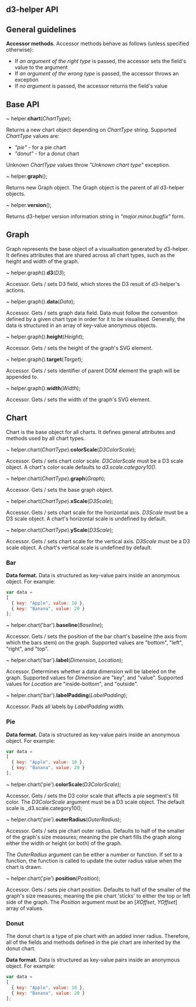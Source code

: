 d3-helper API
-------------

## General guidelines

**Accessor methods.** Accessor methods behave as follows (unless specified otherwise):

* If _an argument of the right type_ is passed, the accessor sets the field's value to the argument
* If _an argument of the wrong type_ is passed, the accessor throws an exception
* If _no argument_ is passed, the accessor returns the field's value

## Base API

~ helper.**chart**(_ChartType_);

Returns a new chart object depending on _ChartType_ string. Supported _ChartType_ values are:

* _"pie"_ - for a pie chart
* _"donut"_ - for a donut chart

Unknown _ChartType_ values throw _"Unknown chart type"_ exception.

~ helper.**graph**();

Returns new Graph object. The Graph object is the parent of all d3-helper objects.

~ helper.**version**();

Returns d3-helper version information string in _"major.minor.bugfix"_ form.

## Graph

Graph represents the base object of a visualisation generated by d3-helper. It defines attributes that are shared across all chart types, such as the height and width of the graph.

~ helper.graph().**d3**(_D3_);

Accessor. Gets / sets D3 field, which stores the D3 result of d3-helper's actions.

~ helper.graph().**data**(_Data_);

Accessor. Gets / sets graph data field. Data must follow the convention defined by a given chart type in order for it to be visualised. Generally, the data is structured in an array of key-value anonymous objects.

~ helper.graph().**height**(_Height_);

Accessor. Gets / sets the height of the graph's SVG element.

~ helper.graph().**target**(_Target_);

Accessor. Gets / sets identifier of parent DOM element the graph will be appended to.

~ helper.graph().**width**(_Width_);

Accessor. Gets / sets the width of the graph's SVG element.

## Chart

Chart is the base object for all charts. It defines general attributes and methods used by all chart types.

~ helper.chart(_ChartType_).**colorScale**(_D3ColorScale_);

Accessor. Gets / sets chart color scale. _D3ColorScale_ must be a D3 scale object. A chart's color scale defaults to _d3.scale.category10()_.

~ helper.chart(_ChartType_).**graph**(_Graph_);

Accessor. Gets / sets the base graph object.

~ helper.chart(_ChartType_).**xScale**(_D3Scale_);

Accessor. Gets / sets chart scale for the horizontal axis. _D3Scale_ must be a D3 scale object. A chart's horizontal scale is undefined by default.

~ helper.chart(_ChartType_).**yScale**(_D3Scale_);

Accessor. Gets / sets chart scale for the vertical axis. _D3Scale_ must be a D3 scale object. A chart's vertical scale is undefined by default.

### Bar

**Data format.** Data is structured as key-value pairs inside an anonymous object. For example:

```javascript
var data =
[
  { key: "Apple", value: 10 },
  { key: "Banana", value: 20 }
];
```

~ helper.chart('bar').**baseline**(_Baseline_);

Accessor. Gets / sets the position of the bar chart's baseline (the axis from which the bars stem) on the graph. Supported values are "bottom", "left", "right", and "top".

~ helper.chart('bar').**label**(_Dimension_, _Location_);

Accessor. Determines whether a data dimension will be labeled on the graph. Supported values for _Dimension_ are "key", and "value". Supported values for _Location_ are "inside-bottom", and "outside".

~ helper.chart('bar').**labelPadding**(_LabelPadding_);

Accessor. Pads all labels by _LabelPadding_ width.

### Pie

**Data format.** Data is structured as key-value pairs inside an anonymous object. For example:

```javascript
var data =
[
  { key: "Apple", value: 10 },
  { key: "Banana", value: 20 }
];
```

~ helper.chart('pie').**colorScale**(_D3ColorScale_);

Accessor. Gets / sets the D3 color scale that affects a pie segment's fill color. The _D3ColorScale_ argument must be a D3 scale object. The default scale is _d3.scale.category10();

~ helper.chart('pie').**outerRadius**(_OuterRadius_);

Accessor. Gets / sets pie chart outer radius. Defaults to half of the smaller of the graph's size measures; meaning the pie chart fills the graph along either the width or height (or both) of the graph.

The _OuterRadius_ argument can be either a number or function. If set to a function, the function is called to update the outer radius value when the chart is drawn.

~ helper.chart('pie').**position**(_Position_);

Accessor. Gets / sets pie chart position. Defaults to half of the smaller of the graph's size measures; meaning the pie chart 'sticks' to either the top or left side of the graph. The _Position_ argument must be an [_XOffset_, _YOffset_] array of values.

### Donut

The donut chart is a type of pie chart with an added inner radius. Therefore, all of the fields and methods defined in the pie chart are inherited by the donut chart.

**Data format.** Data is structured as key-value pairs inside an anonymous object. For example:

```javascript
var data =
[
  { key: "Apple", value: 10 },
  { key: "Banana", value: 20 }
];
```
